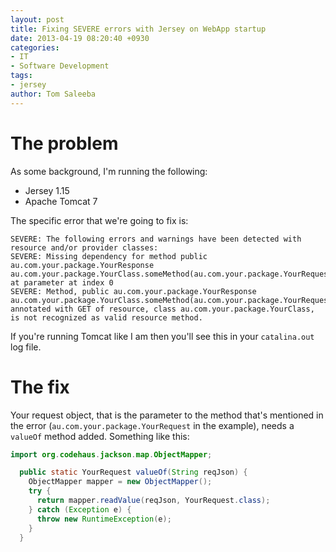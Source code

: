 ```yaml
---
layout: post
title: Fixing SEVERE errors with Jersey on WebApp startup
date: 2013-04-19 08:20:40 +0930
categories:
- IT
- Software Development
tags:
- jersey
author: Tom Saleeba
---
```

# The problem

As some background, I'm running the following:

* Jersey 1.15
* Apache Tomcat 7

The specific error that we're going to fix is:
```
SEVERE: The following errors and warnings have been detected with resource and/or provider classes:
SEVERE: Missing dependency for method public au.com.your.package.YourResponse au.com.your.package.YourClass.someMethod(au.com.your.package.YourRequest) at parameter at index 0
SEVERE: Method, public au.com.your.package.YourResponse au.com.your.package.YourClass.someMethod(au.com.your.package.YourRequest), annotated with GET of resource, class au.com.your.package.YourClass, is not recognized as valid resource method.
```

If you're running Tomcat like I am then you'll see this in your `catalina.out` log file.

# The fix

Your request object, that is the parameter to the method that's mentioned in the error (`au.com.your.package.YourRequest` in the example), needs a `valueOf` method added. Something like this:

```java
import org.codehaus.jackson.map.ObjectMapper;

  public static YourRequest valueOf(String reqJson) {
    ObjectMapper mapper = new ObjectMapper();
    try {
      return mapper.readValue(reqJson, YourRequest.class);
    } catch (Exception e) {
      throw new RuntimeException(e);
    }
  }
```
